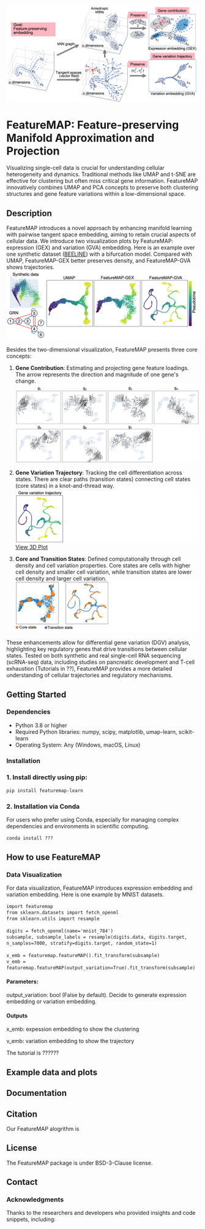 ![FeatureMAP Illustration](./figures/featureMAP.png)

# FeatureMAP: Feature-preserving Manifold Approximation and Projection

Visualizing single-cell data is crucial for understanding cellular heterogeneity and dynamics. Traditional methods like UMAP and t-SNE are effective for clustering but often miss critical gene information. FeatureMAP innovatively combines UMAP and PCA concepts to preserve both clustering structures and gene feature variations within a low-dimensional space.

## Description

FeatureMAP introduces a novel approach by enhancing manifold learning with pairwise tangent space embedding, aiming to retain crucial aspects of cellular data.
We introduce two visualization plots by FeatureMAP: expression (GEX) and variation (GVA) embedding.
Here is an example over one synthetic dataset ([BEELINE](https://github.com/Murali-group/Beeline)) with a bifurcation model. Compared with UMAP, FeatureMAP-GEX better preserves density, and FeatureMAP-GVA shows trajectories.
![Bifurcation Embedding](./figures/bifurcation_embedding.png)

Besides the two-dimensional visualization, FeatureMAP presents three core concepts:
1. **Gene Contribution**: Estimating and projecting gene feature loadings. The arrow represents the direction and magnitude of one gene's change. 
    ![Gene Contribution](./figures/gene_contribution.png)

2. **Gene Variation Trajectory**: Tracking the cell differentiation across states. There are clear paths (transition states) connecting cell states (core states) in a knot-and-thread way.
    ![Gene Variation Trajectory](./figures/gene_variation_trajectory.png)
    [View 3D Plot](https://YYT1002.github.io/FeatureMAP/figures/3d_plot.html)
   
3. **Core and Transition States**: Defined computationally through cell density and cell variation properties. Core states are cells with higher cell density and smaller cell variation, while transition states are lower cell density and larger cell variation.
    ![Core and Transition States](./figures/core_trans_states.png)
   

These enhancements allow for differential gene variation (DGV) analysis, highlighting key regulatory genes that drive transitions between cellular states. Tested on both synthetic and real single-cell RNA sequencing (scRNA-seq) data, including studies on pancreatic development and T-cell exhaustion (Tutorials in ??), FeatureMAP provides a more detailed understanding of cellular trajectories and regulatory mechanisms.


## Getting Started

### Dependencies

- Python 3.8 or higher
- Required Python libraries: numpy, scipy, matplotlib, umap-learn, scikit-learn
- Operating System: Any (Windows, macOS, Linux)

### Installation

### 1. Install directly using pip:

```bash
pip install featuremap-learn
```

### 2. Installation via Conda
For users who prefer using Conda, especially for managing complex dependencies and environments in scientific computing.
```
conda install ???
```

## How to use FeatureMAP

### Data Visualization
For data visualization, FeatureMAP introduces expression embedding and variation embedding. Here is one example by MNIST datasets.
```
import featuremap
from sklearn.datasets import fetch_openml
from sklearn.utils import resample

digits = fetch_openml(name='mnist_784')
subsample, subsample_labels = resample(digits.data, digits.target, n_samples=7000, stratify=digits.target, random_state=1)

x_emb = featuremap.featureMAP().fit_transform(subsample)
v_emb = featuremap.featureMAP(output_variation=True).fit_transform(subsample)

```

#### Parameters:
output_variation: bool (False by default). Decide to generate expression embedding or variation embedding. 

#### Outputs
x_emb: expession embedding to show the clustering

v_emb: variation embedding to show the trajectory

The tutorial is ??????

## Example data and plots


## Documentation

## Citation
Our FeatureMAP alogrithm is 


## License
The FeatureMAP package is under BSD-3-Clause license.

## Contact

### Acknowledgments
Thanks to the researchers and developers who provided insights and code snippets, including:

